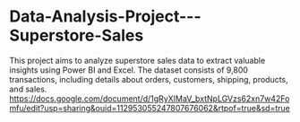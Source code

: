 # Data-Analysis-Project---Superstore-Sales
This project aims to analyze superstore sales data to extract valuable insights using Power BI and Excel. The dataset consists of 9,800 transactions, including details about orders, customers, shipping, products, and sales. 
https://docs.google.com/document/d/1gRyXIMaV_bxtNpLGVzs62xn7w42Fomfu/edit?usp=sharing&ouid=112953055247807676062&rtpof=true&sd=true

